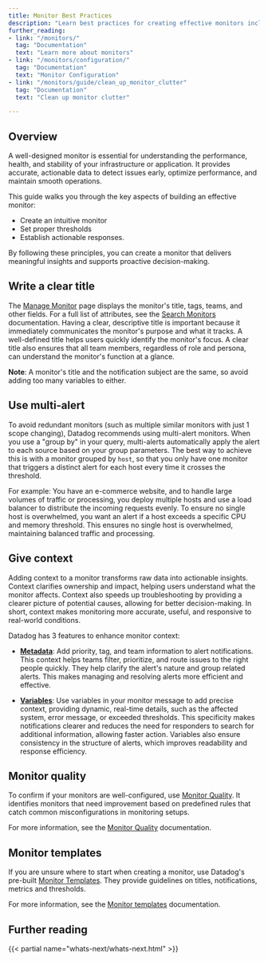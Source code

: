 ```yaml
---
title: Monitor Best Practices
description: "Learn best practices for creating effective monitors including clear titles, multi-alerts, context, and using Monitor Quality for optimization."
further_reading:
- link: "/monitors/"
  tag: "Documentation"
  text: "Learn more about monitors"
- link: "/monitors/configuration/"
  tag: "Documentation"
  text: "Monitor Configuration"
- link: "/monitors/guide/clean_up_monitor_clutter"
  tag: "Documentation"
  text: "Clean up monitor clutter"

---
```


## Overview

A well-designed monitor is essential for understanding the performance, health, and stability of your infrastructure or application. It provides accurate, actionable data to detect issues early, optimize performance, and maintain smooth operations.

This guide walks you through the key aspects of building an effective monitor:

- Create an intuitive monitor
- Set proper thresholds
- Establish actionable responses.

By following these principles, you can create a monitor that delivers meaningful insights and supports proactive decision-making.

## Write a clear title

The [Manage Monitor][1] page displays the monitor's title, tags, teams, and other fields. For a full list of attributes, see the [Search Monitors][2] documentation. Having a clear, descriptive title is important because it immediately communicates the monitor's purpose and what it tracks. A well-defined title helps users quickly identify the monitor's focus. A clear title also ensures that all team members, regardless of role and persona, can understand the monitor's function at a glance.

**Note**: A monitor's title and the notification subject are the same, so avoid adding too many variables to either.

## Use multi-alert

To avoid redundant monitors (such as multiple similar monitors with just 1 scope changing), Datadog recommends using multi-alert monitors. When you use a "group by" in your query, multi-alerts automatically apply the alert to each source based on your group parameters. The best way to achieve this is with a monitor grouped by `host`, so that you only have one monitor that triggers a distinct alert for each host every time it crosses the threshold.

For example:
You have an e-commerce website, and to handle large volumes of traffic or processing, you deploy multiple hosts and use a load balancer to distribute the incoming requests evenly. To ensure no single host is overwhelmed, you want an alert if a host exceeds a specific CPU and memory threshold. This ensures no single host is overwhelmed, maintaining balanced traffic and processing.

## Give context

Adding context to a monitor transforms raw data into actionable insights. Context clarifies ownership and impact, helping users understand what the monitor affects. Context also speeds up troubleshooting by providing a clearer picture of potential causes, allowing for better decision-making. In short, context makes monitoring more accurate, useful, and responsive to real-world conditions.

Datadog has 3 features to enhance monitor context:

* [**Metadata**][3]: Add priority, tag, and team information to alert notifications. This context helps teams filter, prioritize, and route issues to the right people quickly. They help clarify the alert's nature and group related alerts. This makes managing and resolving alerts more efficient and effective.

* [**Variables**][4]: Use variables in your monitor message to add precise context, providing dynamic, real-time details, such as the affected system, error message, or exceeded thresholds. This specificity makes notifications clearer and reduces the need for responders to search for additional information, allowing faster action. Variables also ensure consistency in the structure of alerts, which improves readability and response efficiency.

## Monitor quality

To confirm if your monitors are well-configured, use [Monitor Quality][5]. It identifies monitors that need improvement based on predefined rules that catch common misconfigurations in monitoring setups.

For more information, see the [Monitor Quality][6] documentation.

## Monitor templates

If you are unsure where to start when creating a monitor, use Datadog's pre-built [Monitor Templates][7]. They provide guidelines on titles, notifications, metrics and thresholds.

For more information, see the [Monitor templates][8] documentation.

## Further reading

{{< partial name="whats-next/whats-next.html" >}}

[1]: https://app.datadoghq.com/monitors/manage
[2]: /monitors/manage/search/#attributes
[3]: /monitors/configuration/?tab=thresholdalert#add-metadata
[4]: /monitors/notify/variables/?tab=is_alert
[5]: https://app.datadoghq.com/monitors/quality
[6]: /monitors/quality/
[7]: https://app.datadoghq.com/monitors/templates
[8]: /monitors/templates/
